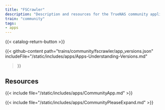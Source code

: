 ```yaml
---
title: "FSCrawler"
description: "Description and resources for the TrueNAS community application called FSCrawler."
train: "community"
tags:
- apps
---
```


{{< catalog-return-button >}}

{{< github-content 
    path="trains/community/fscrawler/app_versions.json"
	includeFile="/static/includes/apps/Apps-Understanding-Versions.md"
>}}

## Resources

{{< include file="/static/includes/apps/CommunityApp.md" >}}

{{< include file="/static/includes/apps/CommunityPleaseExpand.md" >}}

<!--
<div class="docs-sections">

{{< doc-card title="<appname> Deployments" link="/resources/"
descr="How to deploy and configure the <appname> app." >}}

</div>
-->

